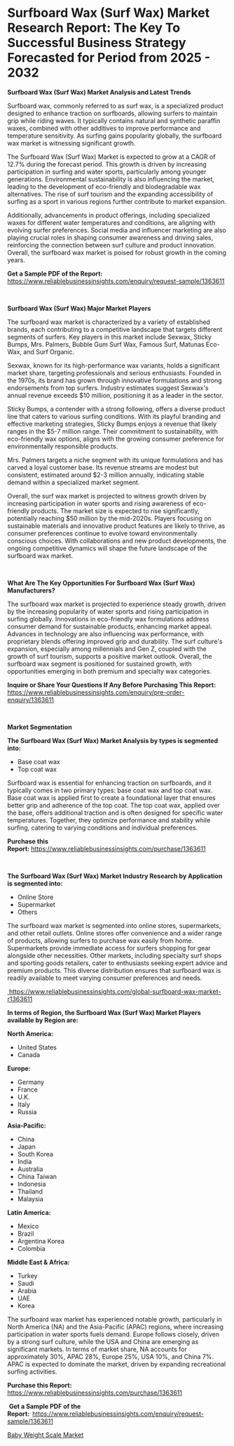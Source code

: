 <p><h1>Surfboard Wax (Surf Wax) Market Research Report: The Key To Successful Business Strategy Forecasted for Period from 2025 - 2032</h1></p><p><strong>Surfboard Wax (Surf Wax) Market Analysis and Latest Trends</strong></p>
<p><p>Surfboard wax, commonly referred to as surf wax, is a specialized product designed to enhance traction on surfboards, allowing surfers to maintain grip while riding waves. It typically contains natural and synthetic paraffin waxes, combined with other additives to improve performance and temperature sensitivity. As surfing gains popularity globally, the surfboard wax market is witnessing significant growth.</p><p>The Surfboard Wax (Surf Wax) Market is expected to grow at a CAGR of 12.7% during the forecast period. This growth is driven by increasing participation in surfing and water sports, particularly among younger generations. Environmental sustainability is also influencing the market, leading to the development of eco-friendly and biodegradable wax alternatives. The rise of surf tourism and the expanding accessibility of surfing as a sport in various regions further contribute to market expansion.</p><p>Additionally, advancements in product offerings, including specialized waxes for different water temperatures and conditions, are aligning with evolving surfer preferences. Social media and influencer marketing are also playing crucial roles in shaping consumer awareness and driving sales, reinforcing the connection between surf culture and product innovation. Overall, the surfboard wax market is poised for robust growth in the coming years.</p></p>
<p><strong>Get a Sample PDF of the Report:&nbsp;</strong> <a href="https://www.reliablebusinessinsights.com/enquiry/request-sample/1363611?utm_campaign=2298&utm_medium=2&utm_source=Github&utm_content=ia&utm_term=05042025&utm_id=surfboard-wax-surf-wax">https://www.reliablebusinessinsights.com/enquiry/request-sample/1363611</a></p>
<p>&nbsp;</p>
<p><strong>Surfboard Wax (Surf Wax) Major Market Players</strong></p>
<p><p>The surfboard wax market is characterized by a variety of established brands, each contributing to a competitive landscape that targets different segments of surfers. Key players in this market include Sexwax, Sticky Bumps, Mrs. Palmers, Bubble Gum Surf Wax, Famous Surf, Matunas Eco-Wax, and Surf Organic.</p><p>Sexwax, known for its high-performance wax variants, holds a significant market share, targeting professionals and serious enthusiasts. Founded in the 1970s, its brand has grown through innovative formulations and strong endorsements from top surfers. Industry estimates suggest Sexwax's annual revenue exceeds $10 million, positioning it as a leader in the sector.</p><p>Sticky Bumps, a contender with a strong following, offers a diverse product line that caters to various surfing conditions. With its playful branding and effective marketing strategies, Sticky Bumps enjoys a revenue that likely ranges in the $5-7 million range. Their commitment to sustainability, with eco-friendly wax options, aligns with the growing consumer preference for environmentally responsible products.</p><p>Mrs. Palmers targets a niche segment with its unique formulations and has carved a loyal customer base. Its revenue streams are modest but consistent, estimated around $2-3 million annually, indicating stable demand within a specialized market segment.</p><p>Overall, the surf wax market is projected to witness growth driven by increasing participation in water sports and rising awareness of eco-friendly products. The market size is expected to rise significantly, potentially reaching $50 million by the mid-2020s. Players focusing on sustainable materials and innovative product features are likely to thrive, as consumer preferences continue to evolve toward environmentally conscious choices. With collaborations and new product developments, the ongoing competitive dynamics will shape the future landscape of the surfboard wax market.</p></p>
<p>&nbsp;</p>
<p><strong>What Are The Key Opportunities For Surfboard Wax (Surf Wax) Manufacturers?</strong></p>
<p><p>The surfboard wax market is projected to experience steady growth, driven by the increasing popularity of water sports and rising participation in surfing globally. Innovations in eco-friendly wax formulations address consumer demand for sustainable products, enhancing market appeal. Advances in technology are also influencing wax performance, with proprietary blends offering improved grip and durability. The surf culture's expansion, especially among millennials and Gen Z, coupled with the growth of surf tourism, supports a positive market outlook. Overall, the surfboard wax segment is positioned for sustained growth, with opportunities emerging in both premium and specialty wax categories.</p></p>
<p><strong>Inquire or Share Your Questions If Any Before Purchasing This Report:</strong> <a href="https://www.reliablebusinessinsights.com/enquiry/pre-order-enquiry/1363611?utm_campaign=2298&utm_medium=2&utm_source=Github&utm_content=ia&utm_term=05042025&utm_id=surfboard-wax-surf-wax">https://www.reliablebusinessinsights.com/enquiry/pre-order-enquiry/1363611</a></p>
<p>&nbsp;</p>
<p><strong>Market Segmentation</strong></p>
<p><strong>The Surfboard Wax (Surf Wax) Market Analysis by types is segmented into:</strong></p>
<p><ul><li>Base coat wax</li><li>Top coat wax</li></ul></p>
<p><p>Surfboard wax is essential for enhancing traction on surfboards, and it typically comes in two primary types: base coat wax and top coat wax. Base coat wax is applied first to create a foundational layer that ensures better grip and adherence of the top coat. The top coat wax, applied over the base, offers additional traction and is often designed for specific water temperatures. Together, they optimize performance and stability while surfing, catering to varying conditions and individual preferences.</p></p>
<p><strong>Purchase this Report:&nbsp;</strong><a href="https://www.reliablebusinessinsights.com/purchase/1363611?utm_campaign=2298&utm_medium=2&utm_source=Github&utm_content=ia&utm_term=05042025&utm_id=surfboard-wax-surf-wax">https://www.reliablebusinessinsights.com/purchase/1363611</a></p>
<p>&nbsp;</p>
<p><strong>The Surfboard Wax (Surf Wax) Market Industry Research by Application is segmented into:</strong></p>
<p><ul><li>Online Store</li><li>Supermarket</li><li>Others</li></ul></p>
<p><p>The surfboard wax market is segmented into online stores, supermarkets, and other retail outlets. Online stores offer convenience and a wider range of products, allowing surfers to purchase wax easily from home. Supermarkets provide immediate access for surfers shopping for gear alongside other necessities. Other markets, including specialty surf shops and sporting goods retailers, cater to enthusiasts seeking expert advice and premium products. This diverse distribution ensures that surfboard wax is readily available to meet varying consumer preferences and needs.</p></p>
<p><a href="https://www.reliablebusinessinsights.com/global-surfboard-wax-market-r1363611?utm_campaign=2298&utm_medium=2&utm_source=Github&utm_content=ia&utm_term=05042025&utm_id=surfboard-wax-surf-wax">&nbsp;https://www.reliablebusinessinsights.com/global-surfboard-wax-market-r1363611</a></p>
<p><strong>In terms of Region, the Surfboard Wax (Surf Wax) Market Players available by Region are:</strong></p>
<p>
    <p> <strong> North America: </strong>
        <ul>
            <li>United States</li>
            <li>Canada</li>
        </ul>
        </p> 
    <p> <strong> Europe: </strong>
        <ul>
            <li>Germany</li>
            <li>France</li>
            <li>U.K.</li>
            <li>Italy</li>
            <li>Russia</li>
        </ul>
        </p> 
    <p> <strong> Asia-Pacific: </strong>
        <ul>
            <li>China</li>
            <li>Japan</li>
            <li>South Korea</li>
            <li>India</li>
            <li>Australia</li>
            <li>China Taiwan</li>
            <li>Indonesia</li>
            <li>Thailand</li>
            <li>Malaysia</li>
        </ul>
        </p> 
    <p> <strong> Latin America: </strong>
        <ul>
            <li>Mexico</li>
            <li>Brazil</li>
            <li>Argentina Korea</li>
            <li>Colombia</li>
        </ul>
        </p> 
    <p> <strong> Middle East & Africa: </strong>
        <ul>
            <li>Turkey</li>
            <li>Saudi</li>
            <li>Arabia</li>
            <li>UAE</li>
            <li>Korea</li>
        </ul>
    </p>
    </p>
<p><p>The surfboard wax market has experienced notable growth, particularly in North America (NA) and the Asia-Pacific (APAC) regions, where increasing participation in water sports fuels demand. Europe follows closely, driven by a strong surf culture, while the USA and China are emerging as significant markets. In terms of market share, NA accounts for approximately 30%, APAC 28%, Europe 25%, USA 10%, and China 7%. APAC is expected to dominate the market, driven by expanding recreational surfing activities.</p></p>
<p><strong>Purchase this Report: </strong><a href="https://www.reliablebusinessinsights.com/purchase/1363611?utm_campaign=2298&utm_medium=2&utm_source=Github&utm_content=ia&utm_term=05042025&utm_id=surfboard-wax-surf-wax">https://www.reliablebusinessinsights.com/purchase/1363611</a></p>
<p>&nbsp;<strong>Get a Sample PDF of the Report:&nbsp;&nbsp;</strong><a href="https://www.reliablebusinessinsights.com/enquiry/request-sample/1363611?utm_campaign=2298&utm_medium=2&utm_source=Github&utm_content=ia&utm_term=05042025&utm_id=surfboard-wax-surf-wax">https://www.reliablebusinessinsights.com/enquiry/request-sample/1363611</a></p>
<p><strong></strong></p>
<p><p><a href="https://github.com/DianaWilson796/Market-Research-Report-List-2/blob/main/baby-weight-scale-market.md?utm_campaign=2298&utm_medium=2&utm_source=Github&utm_content=ia&utm_term=05042025&utm_id=surfboard-wax-surf-wax">Baby Weight Scale Market</a></p></p>